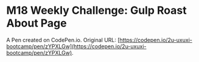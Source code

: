 # M18 Weekly Challenge: Gulp Roast About Page

A Pen created on CodePen.io. Original URL: [https://codepen.io/2u-uxuxi-bootcamp/pen/zYPXLGw](https://codepen.io/2u-uxuxi-bootcamp/pen/zYPXLGw).

